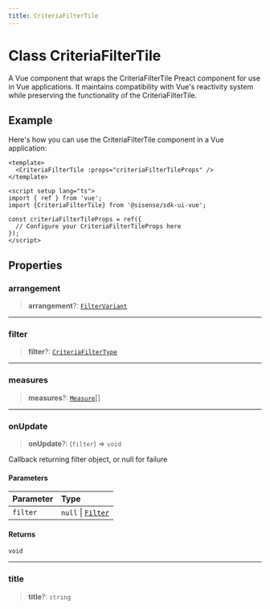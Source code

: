 ```yaml
---
title: CriteriaFilterTile
---
```


# Class CriteriaFilterTile

A Vue component that wraps the CriteriaFilterTile Preact component for use in Vue applications.
It maintains compatibility with Vue's reactivity system while preserving the functionality of the CriteriaFilterTile.

## Example

Here's how you can use the CriteriaFilterTile component in a Vue application:
```vue
<template>
  <CriteriaFilterTile :props="criteriaFilterTileProps" />
</template>

<script setup lang="ts">
import { ref } from 'vue';
import {CriteriaFilterTile} from '@sisense/sdk-ui-vue';

const criteriaFilterTileProps = ref({
  // Configure your CriteriaFilterTileProps here
});
</script>
```

## Properties

### arrangement

> **arrangement**?: [`FilterVariant`](../../sdk-ui/type-aliases/type-alias.FilterVariant.md)

***

### filter

> **filter**?: [`CriteriaFilterType`](../../sdk-ui/type-aliases/type-alias.CriteriaFilterType.md)

***

### measures

> **measures**?: [`Measure`](../../sdk-data/interfaces/interface.Measure.md)[]

***

### onUpdate

> **onUpdate**?: (`filter`) => `void`

Callback returning filter object, or null for failure

#### Parameters

| Parameter | Type |
| :------ | :------ |
| `filter` | `null` \| [`Filter`](../../sdk-data/interfaces/interface.Filter.md) |

#### Returns

`void`

***

### title

> **title**?: `string`
